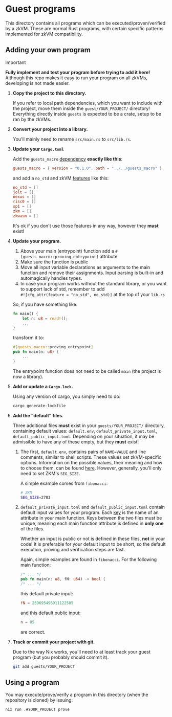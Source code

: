 # Guest programs

This directory contains all programs which can be executed/proven/verified by a zkVM.
These are normal Rust programs, with certain specific patterns implemented for zkVM compatibility.

## Adding your own program

> [!IMPORTANT]
> **Fully implement and test your program before trying to add it here!**
>  Although this repo makes it easy to run your program on all zkVMs, developing is not made easier.

1. **Copy the project to this directory.**

   If you refer to local path dependencies, which you want to include with the project, move them inside the `guest/YOUR_PROJECT/` directory!
   Everything directly inside `guests` is expected to be a crate, setup to be ran by the zkVMs.

2. **Convert your project into a library.**

   You'll mainly need to rename `src/main.rs` to `src/lib.rs`.

3. **Update your `Cargo.toml`**

   Add the `guests_macro` [dependency](https://doc.rust-lang.org/cargo/reference/specifying-dependencies.html) **exactly like this**:

   ```toml
   guests_macro = { version = "0.1.0", path = "../../guests_macro" }
   ```

   and add a `no_std` and zkVM [features](https://doc.rust-lang.org/cargo/reference/features.html) like this:

   ```toml
   no_std = []
   jolt = []
   nexus = []
   risc0 = []
   sp1 = []
   zkm = []
   zkwasm = []
   ```

   It's ok if you don't use those features in any way, however they **must** exist!

4. **Update your program.**

   1. Above your main (entrypoint) function add a `#[guests_macro::proving_entrypoint]` attribute
   2. Make sure the function is public
   3. Move all input variable declarations as arguments to the main function and remove their assignments.
      Input parsing is built-in and automagically handles types.
   4. In case your program works without the standard library, or you want to support lack of std, remember to add  
      `#![cfg_attr(feature = "no_std", no_std)]` at the top of your `lib.rs`

   So, if you have something like:

   ```rust
   fn main() {
       let n: u8 = read!();
       ...
   }
   ```

   transform it to:

   ```rust
   #[guests_macro::proving_entrypoint]
   pub fn main(n: u8) {
       ...
   }
   ```

   The entrypoint function does not need to be called `main` (the project is now a library).

5. **Add or update a `Cargo.lock`.**

   Using any version of cargo, you simply need to do:

   ```sh
   cargo generate-lockfile
   ```

6. **Add the "default" files.**

   Three additional files **must** exist in your `guests/YOUR_PROJECT/` directory, containing default values: `default.env`, `default_private_input.toml`, `default_public_input.toml`.
   Depending on your situation, it may be admissible to have any of these empty, but they **must** exist!

   1. The first, `default.env`, contains pairs of `NAME=VALUE` and line comments, similar to shell scripts.
      These values set zkVM-specific options.
      Information on the possible values, their meaning and how to choose them, can be found [here](../zkvms/README.md#zkvm-specific-environment-variables).
      However, generally, you'll only need to set ZKM's `SEG_SIZE`.

      A simple example comes from `fibonacci`:

      ```sh
      # ZKM
      SEG_SIZE=2783
      ```

   2. `default_private_input.toml` and `default_public_input.toml` contain default input values for your program.
      Each [key](https://toml.io/en/v1.0.0#keyvalue-pair) is the name of an attribute in your main function.
      Keys between the two files must be unique, meaning each main function attribute is defined in **only one** of the files.

      Whether an input is public or not is defined in these files, **not** in your code!
      It is preferable for your default input to be short, so the default execution, proving and verification steps are fast.

      Again, simple examples are found in `fibonacci`.
      For the following main function:

      ```rust
      /* ... */
      pub fn main(n: u8, fN: u64) -> bool {
      /* ... */
      ```

      this default private input:

      ```toml
      fN = 259695496911122585
      ```

      and this default public input:

      ```toml
      n = 85
      ```

      are correct.

7. **Track or commit your project with git.**

   Due to the way Nix works, you'll need to at least track your guest program (but you probably should commit it).

   ```sh
   git add guests/YOUR_PROJECT
   ```

## Using a program

You may execute/prove/verify a program in this directory (when the repository is cloned) by issuing:

```sh
nix run .#YOUR_PROJECT prove
```
